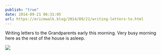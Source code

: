 ```yaml
---
publish: "true"
date: 2014-09-21 06:31:05
url: https://ericmwalk.blog/2014/09/21/writing-letters-to.html
---
```


Writing letters to the Grandparents early this morning. Very busy morning here as the rest of the house is asleep.

![](https://ericmwalk.blog/uploads/2022/7e9d99b86a.jpg)